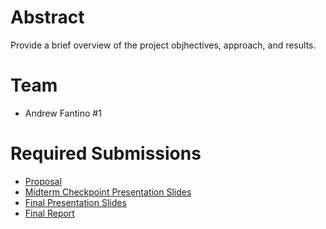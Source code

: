 # Abstract

Provide a brief overview of the project objhectives, approach, and results.

# Team

* Andrew Fantino \#1 

# Required Submissions

* [Proposal](proposal)
* [Midterm Checkpoint Presentation Slides](http://)
* [Final Presentation Slides](http://)
* [Final Report](report)
